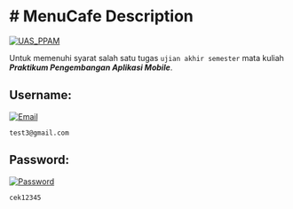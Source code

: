 # # MenuCafe Description
[![UAS_PPAM](https://img.shields.io/badge/UTS%20Praktikum%20Pengembangan%20Aplikasi%20Mobile-MenuCafe-brightgreen.svg?style=flat)](https://android-arsenal.com/details/1/1234)

Untuk memenuhi syarat salah satu tugas `ujian akhir semester` mata kuliah ***Praktikum Pengembangan Aplikasi Mobile***.

## Username:
[![Email](https://img.shields.io/badge/Username-MenuCafe-brightgreen.svg?style=flat)](https://android-arsenal.com/details/1/1234)

```
test3@gmail.com
```

## Password:
[![Password](https://img.shields.io/badge/Password-MenuCafe-brightgreen.svg?style=flat)](https://android-arsenal.com/details/1/1234)

```
cek12345
```
